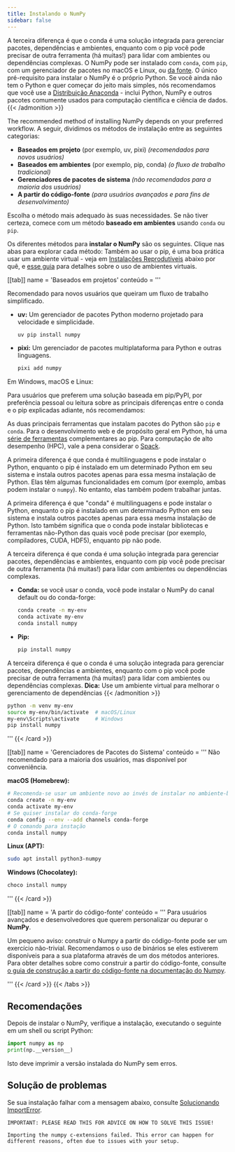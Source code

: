```yaml
---
title: Instalando o NumPy
sidebar: false
---
```


A terceira diferença é que o conda é uma solução integrada para gerenciar pacotes, dependências e ambientes, enquanto com o pip você pode precisar de outra ferramenta (há muitas!) para lidar com ambientes ou dependências complexas.
O NumPy pode ser instalado com `conda`, com `pip`, com um gerenciador de pacotes no macOS e Linux, ou [da fonte](https://numpy.org/devdocs/building). O único pré-requisito para instalar o NumPy é o próprio Python. Se você ainda não tem o Python e quer começar do jeito mais simples, nós recomendamos que você use a [Distribuição Anaconda](https://www.anaconda.com/distribution) - inclui Python, NumPy e outros pacotes comumente usados para computação científica e ciência de dados.
{{< /admonition >}}

The recommended method of installing NumPy depends on your preferred workflow. A seguir, dividimos os métodos de instalação entre as seguintes categorias:

- **Baseados em projeto** (por exemplo, uv, pixi) *(recomendados para novos usuários)*
- **Baseados em ambientes** (por exemplo, pip, conda) *(o fluxo de trabalho tradicional)*
- **Gerenciadores de pacotes de sistema** *(não recomendados para a maioria dos usuários)*
- **A partir do código-fonte** *(para usuários avançados e para fins de desenvolvimento)*

Escolha o método mais adequado às suas necessidades. Se não tiver certeza, comece com um método **baseado em ambientes** usando `conda` ou `pip`.

Os diferentes métodos para **instalar o NumPy** são os seguintes. Clique nas abas para explorar cada método:
Também ao usar o pip, é uma boa prática usar um ambiente virtual - veja em [Instalações Reprodutíveis](#reproducible-installs) abaixo por quê, e [esse guia](https://dev.to/bowmanjd/python-tools-for-managing-virtual-environments-3bko#howto) para detalhes sobre o uso de ambientes virtuais.

[[tab]] name = 'Baseados em projetos' conteúdo = '''

Recomendado para novos usuários que queiram um fluxo de trabalho simplificado.

- **uv:** Um gerenciador de pacotes Python moderno projetado para velocidade e simplicidade.
  ```bash
  uv pip install numpy
  ```

- **pixi:** Um gerenciador de pacotes multiplataforma para Python e outras linguagens.
  ```bash
  pixi add numpy
  ```

Em Windows, macOS e Linux:

Para usuários que preferem uma solução baseada em pip/PyPI, por preferência pessoal ou leitura sobre as principais diferenças entre o conda e o pip explicadas adiante, nós recomendamos:

As duas principais ferramentas que instalam pacotes do Python são `pip` e `conda`. Para o desenvolvimento web e de propósito geral em Python, há uma [série de ferramentas](https://packaging.python.org/guides/tool-recommendations/) complementares ao pip. Para computação de alto desempenho (HPC), vale a pena considerar o [Spack](https://github.com/spack/spack).

A primeira diferença é que conda é multilinguagens e pode instalar o Python, enquanto o pip é instalado em um determinado Python em seu sistema e instala outros pacotes apenas para essa mesma instalação de Python. Elas têm algumas funcionalidades em comum (por exemplo, ambas podem instalar o `numpy`). No entanto, elas também podem trabalhar juntas.

A primeira diferença é que "conda" é multilinguagens e pode instalar o Python, enquanto o pip é instalado em um determinado Python em seu sistema e instala outros pacotes apenas para essa mesma instalação de Python. Isto também significa que o conda pode instalar bibliotecas e ferramentas não-Python das quais você pode precisar (por exemplo, compiladores, CUDA, HDF5), enquanto pip não pode.

A terceira diferença é que conda é uma solução integrada para gerenciar pacotes, dependências e ambientes, enquanto com pip você pode precisar de outra ferramenta (há muitas!) para lidar com ambientes ou dependências complexas.

- **Conda:** se você usar o conda, você pode instalar o NumPy do canal default ou do conda-forge:
  ```bash
  conda create -n my-env
  conda activate my-env
  conda install numpy
  ```
- **Pip:**
  ```bash
  pip install numpy
  ```
A terceira diferença é que o conda é uma solução integrada para gerenciar pacotes, dependências e ambientes, enquanto com o pip você pode precisar de outra ferramenta (há muitas!) para lidar com ambientes ou dependências complexas.
**Dica:** Use um ambiente virtual para melhorar o gerenciamento de dependências
{{< /admonition >}}

  ```bash
  python -m venv my-env
  source my-env/bin/activate  # macOS/Linux
  my-env\Scripts\activate     # Windows
  pip install numpy
  ```
'''
{{< /card >}}

[[tab]] name = 'Gerenciadores de Pacotes do Sistema' conteúdo = ''' Não recomendado para a maioria dos usuários, mas disponível por conveniência.

**macOS (Homebrew):**
```bash
# Recomenda-se usar um ambiente novo ao invés de instalar no ambiente-base
conda create -n my-env
conda activate my-env
# Se quiser instalar do conda-forge
conda config --env --add channels conda-forge
# O comando para instação
conda install numpy
```
**Linux (APT):**
```bash
sudo apt install python3-numpy
```
**Windows (Chocolatey):**
```bash
choco install numpy
```

'''
{{< /card >}}

[[tab]] name = 'A partir do código-fonte' conteúdo = ''' Para usuários avançados e desenvolvedores que querem personalizar ou depurar o **NumPy**.

Um pequeno aviso: construir o Numpy a partir do código-fonte pode ser um exercício não-trivial. Recomendamos o uso de binários se eles estiverem disponíveis para a sua plataforma através de um dos métodos anteriores. Para obter detalhes sobre como construir a partir do código-fonte, consulte [o guia de construção a partir do código-fonte na documentação do Numpy](https://numpy.org/devdocs/building/).

'''
{{< /card >}}
{{< /tabs >}}

## Recomendações

Depois de instalar o NumPy, verifique a instalação, executando o seguinte em um shell ou script Python:
```python
import numpy as np
print(np.__version__)
```

Isto deve imprimir a versão instalada do NumPy sem erros.

## Solução de problemas

Se sua instalação falhar com a mensagem abaixo, consulte [Solucionando ImportError](https://numpy.org/doc/stable/user/troubleshooting-importerror.html).

```
IMPORTANT: PLEASE READ THIS FOR ADVICE ON HOW TO SOLVE THIS ISSUE!

Importing the numpy c-extensions failed. This error can happen for
different reasons, often due to issues with your setup.
```

